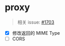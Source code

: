 # proxy

> 相关 issue: [#1703](https://github.com/hellodword/wechat-feeds/issues/1703)

- [x] 修改返回的 MIME Type
- [ ] CORS